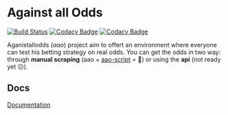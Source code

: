 # Against all Odds

[![Build Status](https://travis-ci.com/S1M0N38/aao.svg?branch=master)](https://travis-ci.com/S1M0N38/aao)
[![Codacy Badge](https://api.codacy.com/project/badge/Grade/532fdff9c78044a5af60730a88cea6b4)](https://www.codacy.com/app/S1M0N38/aao?utm_source=github.com&amp;utm_medium=referral&amp;utm_content=S1M0N38/aao&amp;utm_campaign=Badge_Grade)
[![Codacy Badge](https://api.codacy.com/project/badge/Coverage/532fdff9c78044a5af60730a88cea6b4)](https://www.codacy.com/app/S1M0N38/aao?utm_source=github.com&utm_medium=referral&utm_content=S1M0N38/aao&utm_campaign=Badge_Coverage)

Aganistallodds (*aao*) project aim to offert an environment where everyone 
can test his betting strategy on real odds.
You can get the odds in two way: through **manual scraping**
(aao + [aao-script](https://github.com/S1M0N38/aao-script) = 🚀)
or using the **api** (not ready yet ☹️).


## Docs
[Documentation](https://s1m0n38.github.io/aao/)
